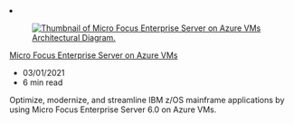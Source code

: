 <!-- This file is automatically generated by build/architectures/build_index.py. Any updates will be lost. -->

<!-- markdownlint-disable MD033 -->

<li class="grid-item item-column" data-categories="compute">
<article class="card">
    <div class="card-header has-margin-bottom-none" aria-hidden="true">
        <figure class="image diagram has-height-175 has-overflow-hidden level">
            <a href="/azure/architecture/example-scenario/mainframe/micro-focus-server"><img src="/azure/architecture/browse/thumbs/micro-focus-server.png" class="diagram" alt="Thumbnail of Micro Focus Enterprise Server on Azure VMs Architectural Diagram." data-linktype="relative-path"></a>
        </figure>
    </div>
    <div class="card-content">
        <a class="card-content-title has-margin-top-none" href="/azure/architecture/example-scenario/mainframe/micro-focus-server">
            <p>Micro Focus Enterprise Server on Azure VMs</p>
        </a>
        <ul class="card-content-metadata">
            <li>03/01/2021</li>
            <li>6 min read</li>
        </ul>
        <p class="card-content-description">Optimize, modernize, and streamline IBM z/OS mainframe applications by using Micro Focus Enterprise Server 6.0 on Azure VMs.</p>
        <div class="bottom-to-top-fade is-hidden-mobile"></div>
    </div>
</article>
</li>
